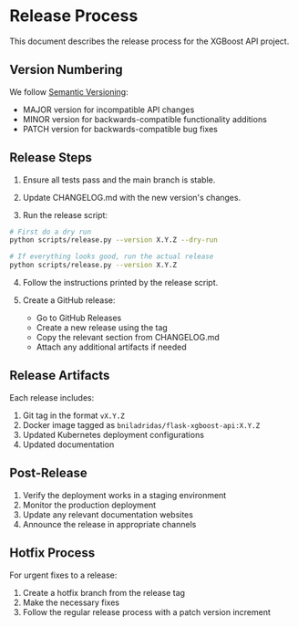 # Release Process

This document describes the release process for the XGBoost API project.

## Version Numbering

We follow [Semantic Versioning](https://semver.org/):

- MAJOR version for incompatible API changes
- MINOR version for backwards-compatible functionality additions
- PATCH version for backwards-compatible bug fixes

## Release Steps

1. Ensure all tests pass and the main branch is stable.

2. Update CHANGELOG.md with the new version's changes.

3. Run the release script:
```bash
# First do a dry run
python scripts/release.py --version X.Y.Z --dry-run

# If everything looks good, run the actual release
python scripts/release.py --version X.Y.Z
```

4. Follow the instructions printed by the release script.

5. Create a GitHub release:
   - Go to GitHub Releases
   - Create a new release using the tag
   - Copy the relevant section from CHANGELOG.md
   - Attach any additional artifacts if needed

## Release Artifacts

Each release includes:

1. Git tag in the format `vX.Y.Z`
2. Docker image tagged as `bniladridas/flask-xgboost-api:X.Y.Z`
3. Updated Kubernetes deployment configurations
4. Updated documentation

## Post-Release

1. Verify the deployment works in a staging environment
2. Monitor the production deployment
3. Update any relevant documentation websites
4. Announce the release in appropriate channels

## Hotfix Process

For urgent fixes to a release:

1. Create a hotfix branch from the release tag
2. Make the necessary fixes
3. Follow the regular release process with a patch version increment
